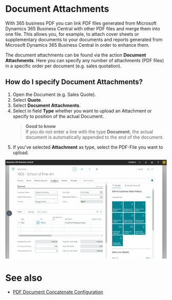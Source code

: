 # Document Attachments

With 365 business PDF you can link PDF files generated from Microsoft Dynamics 365 Business Central with other PDF files and merge them into one file. This allows you, for example, to attach cover sheets or supplementary documents to your documents and reports generated from Microsoft Dynamics 365 Business Central in order to enhance them.

The document attachments can be found via the action **Document Attachments**. Here you can specify any number of attachments (PDF files) in a specific order per document (e.g. sales quotation).

## How do I specify Document Attachments?

1. Open the Document (e.g. Sales Quote).
2. Select **Quote**.
3. Select **Document Attachments**.
4. Select in field **Type** whether you want to upload an Attachment or specify to position of the actual Document.
   >**Good to know**<br>If you do not enter a line with the type **Document**, the actual document is automatically appended to the end of the document.
5. If you've selected **Attachment** as type, select the PDF-File you want to upload.

![365 business PDF - Document Attachments](/assets/images/365-business-pdf/365businesspdf-doc-attachments.gif)

# See also
 - [PDF Document Concatenate Configuration](concatenate.md)
